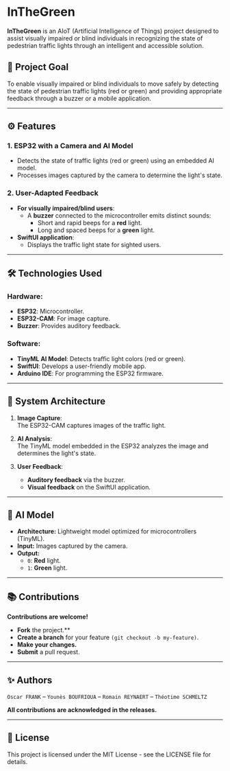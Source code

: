 # InTheGreen

**InTheGreen** is an AIoT (Artificial Intelligence of Things) project designed to assist visually impaired or blind individuals in recognizing the state of pedestrian traffic lights through an intelligent and accessible solution.

## 🎯 Project Goal

To enable visually impaired or blind individuals to move safely by detecting the state of pedestrian traffic lights (red or green) and providing appropriate feedback through a buzzer or a mobile application.

---

## ⚙️ Features

### 1. **ESP32 with a Camera and AI Model**

- Detects the state of traffic lights (red or green) using an embedded AI model.
- Processes images captured by the camera to determine the light's state.

### 2. **User-Adapted Feedback**

- **For visually impaired/blind users**:
  - A **buzzer** connected to the microcontroller emits distinct sounds:
    - Short and rapid beeps for a **red** light.
    - Long and spaced beeps for a **green** light.
- **SwiftUI application**:
  - Displays the traffic light state for sighted users.

---

## 🛠️ Technologies Used

### Hardware:

- **ESP32**: Microcontroller.
- **ESP32-CAM**: For image capture.
- **Buzzer**: Provides auditory feedback.

### Software:

- **TinyML AI Model**: Detects traffic light colors (red or green).
- **SwiftUI**: Develops a user-friendly mobile app.
- **Arduino IDE**: For programming the ESP32 firmware.

---

## 🧩 System Architecture

1. **Image Capture**:  
   The ESP32-CAM captures images of the traffic light.

2. **AI Analysis**:  
   The TinyML model embedded in the ESP32 analyzes the image and determines the light's state.

3. **User Feedback**:
   - **Auditory feedback** via the buzzer.
   - **Visual feedback** on the SwiftUI application.

---

## 📐 AI Model

- **Architecture:** Lightweight model optimized for microcontrollers (TinyML).
- **Input:** Images captured by the camera.
- **Output:**
  - `0`: **Red** light.
  - `1`: **Green** light.

---

## 📚 Contributions

**Contributions are welcome!**

- **Fork** the project.\*\*
- **Create a branch** for your feature `(git checkout -b my-feature)`.
- **Make your changes.**
- **Submit** a pull request.

---

## ✨ Authors

`Oscar FRANK` – `Younès BOUFRIOUA` – `Romain REYNAERT` – `Théotime SCHMELTZ​`

**All contributions are acknowledged in the releases.**

---

## 📄 License

This project is licensed under the MIT License - see the LICENSE file for details.
